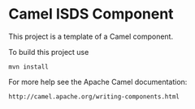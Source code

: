 Camel ISDS Component
=======================

This project is a template of a Camel component.

To build this project use

    mvn install

For more help see the Apache Camel documentation:

    http://camel.apache.org/writing-components.html
    

